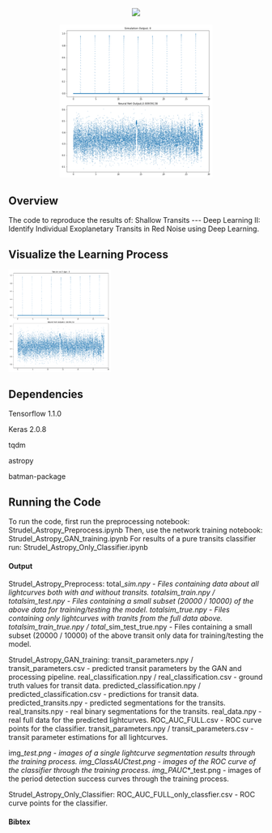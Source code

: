 <p align="center"><img width=12.5% src="LOGO"></p>
<p align="center"><img width=60% src="training_progress.gif"></p>


## Overview

The code to reproduce the results of:
Shallow Transits --- Deep Learning II: Identify Individual Exoplanetary Transits in Red Noise using Deep Learning.

## Visualize the Learning Process
<img src="training_progress.gif" width=40%>

<br>


## Dependencies
Tensorflow 1.1.0

Keras 2.0.8

tqdm

astropy

batman-package

## Running the Code
To run the code, first run the preprocessing notebook: Strudel_Astropy_Preprocess.ipynb
Then, use the network training notebook: Strudel_Astropy_GAN_training.ipynb
For results of a pure transits classifier run: Strudel_Astropy_Only_Classifier.ipynb 

#### Output
Strudel_Astropy_Preprocess: 
total_*_sim.npy - Files containing data about all lightcurves both with and without transits.
total_*_sim_train.npy / total_*_sim_test.npy - Files containing a small subset (20000 / 10000) of the above data for training/testing the model.
total_*_sim_true.npy - Files containing only lightcurves with tranits from the full data above.
total_*_sim_train_true.npy / total_*_sim_test_true.npy - Files containing a small subset (20000 / 10000) of the above transit only data for training/testing the model.

Strudel_Astropy_GAN_training:
transit_parameters.npy / transit_parameters.csv - predicted transit parameters by the GAN and processing pipeline.
real_classification.npy / real_classification.csv - ground truth values for transit data.
predicted_classification.npy / predicted_classification.csv - predictions for transit data.
predicted_transits.npy - predicted segmentations for the transits.
real_transits.npy - real binary segmentations for the transits.
real_data.npy - real full data for the predicted lightcurves.
ROC_AUC_FULL.csv - ROC curve points for the classifier.
transit_parameters.npy / transit_parameters.csv - transit parameter estimations for all lightcurves.

img_*_test.png - images of a single lightcurve segmentation results through the training process.
img_ClassAUC_*_test.png - images of the ROC curve of the classifier through the training process.
img_PAUC_*_test.png - images of the period detection success curves through the training process.


Strudel_Astropy_Only_Classifier:
ROC_AUC_FULL_only_classfier.csv - ROC curve points for the classifier.
#### Bibtex

